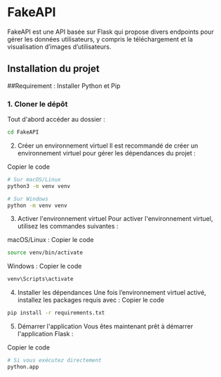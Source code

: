 # FakeAPI

FakeAPI est une API basée sur Flask qui propose divers endpoints pour gérer les données utilisateurs, y compris le téléchargement et la visualisation d’images d’utilisateurs.

## Installation du projet

##Requirement : Installer Python et Pip

### 1. Cloner le dépôt

Tout d'abord accéder au dossier :

```bash
cd FakeAPI
```

2. Créer un environnement virtuel
Il est recommandé de créer un environnement virtuel pour gérer les dépendances du projet :


Copier le code
```bash
# Sur macOS/Linux
python3 -m venv venv
```
```bash
# Sur Windows
python -m venv venv
```

3. Activer l'environnement virtuel
Pour activer l'environnement virtuel, utilisez les commandes suivantes :

macOS/Linux :
Copier le code
```bash
source venv/bin/activate
```

Windows :
Copier le code

```bash
venv\Scripts\activate
```
4. Installer les dépendances
Une fois l’environnement virtuel activé, installez les packages requis avec :
Copier le code
```bash
pip install -r requirements.txt
```

5. Démarrer l'application
Vous êtes maintenant prêt à démarrer l'application Flask :

Copier le code
```bash
# Si vous exécutez directement
python.app
```

